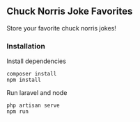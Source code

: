 ## Chuck Norris Joke Favorites
Store your favorite chuck norris jokes!

### Installation
Install dependencies

    composer install
    npm install
    
Run laravel and node

    php artisan serve
    npm run

